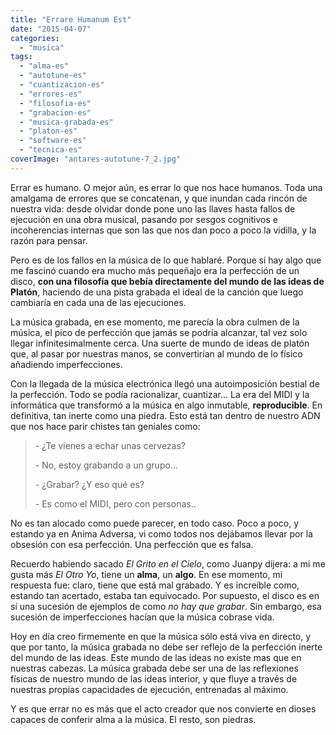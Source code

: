 ```yaml
---
title: "Errare Humanum Est"
date: "2015-04-07"
categories: 
  - "musica"
tags: 
  - "alma-es"
  - "autotune-es"
  - "cuantizacion-es"
  - "errores-es"
  - "filosofia-es"
  - "grabacion-es"
  - "musica-grabada-es"
  - "platon-es"
  - "software-es"
  - "tecnica-es"
coverImage: "antares-autotune-7_2.jpg"
---
```


Errar es humano. O mejor aún, es errar lo que nos hace humanos. Toda una amalgama de errores que se concatenan, y que inundan cada rincón de nuestra vida: desde olvidar donde pone uno las llaves hasta fallos de ejecución en una obra musical, pasando por sesgos cognitivos e incoherencias internas que son las que nos dan poco a poco la vidilla, y la razón para pensar.

Pero es de los fallos en la música de lo que hablaré. Porque si hay algo que me fascinó cuando era mucho más pequeñajo era la perfección de un disco, **con una filosofía que bebía directamente del mundo de las ideas de Platón**, haciendo de una pista grabada el ideal de la canción que luego cambiaría en cada una de las ejecuciones.

La música grabada, en ese momento, me parecía la obra culmen de la música, el pico de perfección que jamás se podría alcanzar, tal vez solo llegar infinitesimalmente cerca. Una suerte de mundo de ideas de platón que, al pasar por nuestras manos, se convertirían al mundo de lo físico añadiendo imperfecciones.

Con la llegada de la música electrónica llegó una autoimposición bestial de la perfección. Todo se podía racionalizar, cuantizar... La era del MIDI y la informática que transformó a la música en algo inmutable, **reproducible**. En definitiva, tan inerte como una piedra. Esto está tan dentro de nuestro ADN que nos hace parir chistes tan geniales como:

> \- ¿Te vienes a echar unas cervezas?
> 
> \- No, estoy grabando a un grupo...
> 
> \- ¿Grabar? ¿Y eso qué es?
> 
> \- Es como el MIDI, pero con personas..

No es tan alocado como puede parecer, en todo caso. Poco a poco, y estando ya en Anima Adversa, vi como todos nos dejábamos llevar por la obsesión con esa perfección. Una perfección que es falsa.

Recuerdo habiendo sacado _El Grito en el Cielo_, como Juanpy dijera: a mi me gusta más _El Otro Yo_, tiene un **alma**, un **algo**. En ese momento, mi respuesta fue: claro, tiene que está mal grabado. Y es increíble como, estando tan acertado, estaba tan equivocado. Por supuesto, el disco es en sí una sucesión de ejemplos de como _no hay que grabar_. Sin embargo, esa sucesión de imperfecciones hacían que la música cobrase vida.

Hoy en día creo firmemente en que la música sólo está viva en directo, y que por tanto, la música grabada no debe ser reflejo de la perfección inerte del mundo de las ideas. Este mundo de las ideas no existe mas que en nuestras cabezas. La música grabada debe ser una de las reflexiones físicas de nuestro mundo de las ideas interior, y que fluye a través de nuestras propias capacidades de ejecución, entrenadas al máximo.

Y es que errar no es más que el acto creador que nos convierte en dioses capaces de conferir alma a la música. El resto, son piedras.
